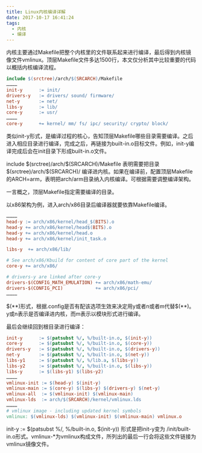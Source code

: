 ```yaml
---
title: Linux内核编译详解
date: 2017-10-17 16:41:24
tags:
  - 内核
  - 编译
---
```


内核主要通过Makefile把整个内核里的文件联系起来进行编译，最后得到内核镜像文件vmlinux。顶层Makefile文件多达1500行，本文仅分析其中比较重要的代码以概括内核编译流程。

```makefile
include $(srctree)/arch/$(SRCARCH)/Makefile
…………
init-y		:= init/
drivers-y	:= drivers/ sound/ firmware/
net-y		:= net/
libs-y		:= lib/
core-y		:= usr/
…………
core-y		+= kernel/ mm/ fs/ ipc/ security/ crypto/ block/
```

类似init-y形式，是编译过程的核心，告知顶层Makefile哪些目录需要编译。之后进入相应目录进行编译，完成之后，再链接为built-in.o目标文件。例如，init-y编译完成后会在init目录下形成built-in.o文件。

include \$(srctree)/arch/\$(SRCARCH)/Makefile 表明需要把目录  \$(srctree)/arch/\$(SRCARCH)/ 编译进内核。如果在编译前，配置顶层Makefile的ARCH=arm，表明把arch/arm目录纳入内核编译。可根据需要调整编译架构。

一言概之，顶层Makefile指定需要编译的目录。

以x86架构为例，进入arch/x86目录后编译器就要依靠Makefile编译。

```makefile
…………
head-y := arch/x86/kernel/head_$(BITS).o
head-y += arch/x86/kernel/head$(BITS).o
head-y += arch/x86/kernel/head.o
head-y += arch/x86/kernel/init_task.o

libs-y  += arch/x86/lib/

# See arch/x86/Kbuild for content of core part of the kernel
core-y += arch/x86/

# drivers-y are linked after core-y
drivers-$(CONFIG_MATH_EMULATION) += arch/x86/math-emu/
drivers-$(CONFIG_PCI)            += arch/x86/pci/
…………
```

\$(*\*)形式，根据.config是否有配该选项生效来决定用y或者n或者m代替$(\*\*)。y或n表示是否编译进内核，而m表示以模块形式进行编译。

最后会继续回到根目录进行编译：

```makefile
init-y		:= $(patsubst %/, %/built-in.o, $(init-y))
core-y		:= $(patsubst %/, %/built-in.o, $(core-y))
drivers-y	:= $(patsubst %/, %/built-in.o, $(drivers-y))
net-y		:= $(patsubst %/, %/built-in.o, $(net-y))
libs-y1		:= $(patsubst %/, %/lib.a, $(libs-y))
libs-y2		:= $(patsubst %/, %/built-in.o, $(libs-y))
libs-y		:= $(libs-y1) $(libs-y2)
…………
vmlinux-init := $(head-y) $(init-y)
vmlinux-main := $(core-y) $(libs-y) $(drivers-y) $(net-y)
vmlinux-all  := $(vmlinux-init) $(vmlinux-main)
vmlinux-lds  := arch/$(SRCARCH)/kernel/vmlinux.lds
…………
# vmlinux image - including updated kernel symbols
vmlinux: $(vmlinux-lds) $(vmlinux-init) $(vmlinux-main) vmlinux.o
```

init-y := \$(patsubst %/, %/built-in.o, $(init-y)) 形式是把init-y变为 /init/built-in.o形式。vmlinux-*为vmlinux构成文件，所列出的最后一行会将这些文件链接为vmlinux镜像文件。